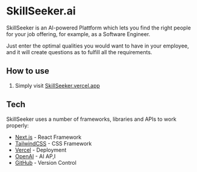 # SkillSeeker.ai

SkillSeeker is an AI-powered Plattform which lets you find the right people for your job offering, for example, as a Software Engineer.

Just enter the optimal qualities you would want to have in your employee, and it will create questions as to fulfill all the requirements.

## How to use

1. Simply visit [SkillSeeker.vercel.app](https://SkillSeeker.vercel.app)

## Tech

SkillSeeker uses a number of frameworks, libraries and APIs to work properly:

- [Next.js](https://nextjs.org/) - React Framework
- [TailwindCSS](https://tailwindcss.com/) - CSS Framework
- [Vercel](https://vercel.com/) - Deployment
- [OpenAI](https://openai.com/) - AI AP,I
- [GitHub](https://github.com) - Version Control
